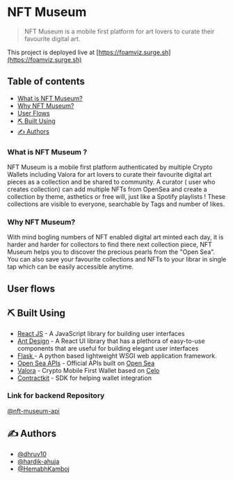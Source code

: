 NFT Museum
===


> NFT Museum is a mobile first platform for art lovers to curate their favourite digital art.

This project is deployed live at [https://foamviz.surge.sh](https://foamviz.surge.sh)

## Table of contents
- [What is  NFT Museum?](#what)
- [Why  NFT Museum?](#why)
- [User Flows](#user_flows)
- [⛏️ Built Using](#built_using)
- [✍️ Authors](#authors)


###  What is NFT Museum ? <a name = "what"></a>

NFT Museum is a mobile first platform authenticated by multiple Crypto Wallets including Valora for art lovers to curate their favourite digital art pieces as a collection and be shared to community. A curator ( user who creates collection) can add multiple NFTs from OpenSea and create a collection by theme, asthetics or free will, just like a Spotify playlists !
These collections are visible to everyone, searchable by Tags and number of likes.

###  Why NFT Museum? <a name = "why"></a>

With mind bogling numbers of NFT enabled digital art minted each day, it is harder and harder for collectors to find there next collection piece, NFT Museum helps you to discover the precious pearls from the "Open Sea".
You can also save your favourite collections and NFTs to your librar in single tap which can be easily accessible anytime.

## User flows <a name = "user_flows"></a>


## ⛏️ Built Using <a name = "built_using"></a>

-   [React JS](https://reactjs.org/) - A JavaScript library for building user interfaces
-   [Ant Design](https://ant.design//) - A React UI library that has a plethora of easy-to-use components that are useful for building elegant user interfaces
-   [Flask ](https://palletsprojects.com/p/flask/) - A python based lightweight WSGI web application framework.
-   [Open Sea APIs](https://docs.opensea.io/reference) - Official APIs built on [Open Sea](https://https://opensea.io/)
-   [Valora](https://valoraapp.com/) - Crypto Mobile First Wallet based on [Celo](https://celo.org/)
-   [Contractkit](https://github.com/celo-tools/use-contractkit/) - SDK for helping wallet integration

### Link for backend Repository
[@nft-museum-api](https://github.com/HemabhKamboj/nft-museum-api)
## ✍️ Authors <a name = "author"></a>
-   [@dhruv10](https://github.com/dhruv10)
-   [@hardik-ahuja](https://github.com/hardik-ahuja)
-   [@HemabhKamboj](https://github.com/HemabhKamboj)
